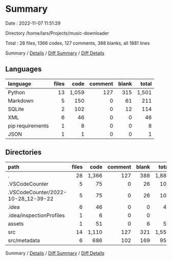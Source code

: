 # Summary

Date : 2022-11-07 11:51:29

Directory /home/lars/Projects/music-downloader

Total : 28 files,  1366 codes, 127 comments, 388 blanks, all 1881 lines

Summary / [Details](details.md) / [Diff Summary](diff.md) / [Diff Details](diff-details.md)

## Languages
| language | files | code | comment | blank | total |
| :--- | ---: | ---: | ---: | ---: | ---: |
| Python | 13 | 1,059 | 127 | 315 | 1,501 |
| Markdown | 5 | 150 | 0 | 61 | 211 |
| SQLite | 2 | 102 | 0 | 12 | 114 |
| XML | 6 | 46 | 0 | 0 | 46 |
| pip requirements | 1 | 8 | 0 | 0 | 8 |
| JSON | 1 | 1 | 0 | 0 | 1 |

## Directories
| path | files | code | comment | blank | total |
| :--- | ---: | ---: | ---: | ---: | ---: |
| . | 28 | 1,366 | 127 | 388 | 1,881 |
| .VSCodeCounter | 5 | 75 | 0 | 26 | 101 |
| .VSCodeCounter/2022-10-28_12-39-22 | 5 | 75 | 0 | 26 | 101 |
| .idea | 6 | 46 | 0 | 0 | 46 |
| .idea/inspectionProfiles | 1 | 6 | 0 | 0 | 6 |
| assets | 1 | 51 | 0 | 6 | 57 |
| src | 14 | 1,110 | 127 | 321 | 1,558 |
| src/metadata | 6 | 686 | 102 | 169 | 957 |

Summary / [Details](details.md) / [Diff Summary](diff.md) / [Diff Details](diff-details.md)